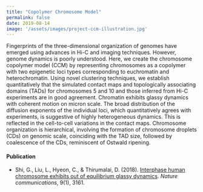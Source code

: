 ```yaml
---
title: "Copolymer Chromosome Model"
permalink: false
date: 2019-08-14
image: '/assets/images/project-ccm-illustration.jpg'
---
```


Fingerprints of the three-dimensional organization of genomes have emerged using advances in Hi-C and imaging techniques. However, genome dynamics is poorly understood. Here, we create the chromosome copolymer model (CCM) by representing chromosomes as a copolymer with two epigenetic loci types corresponding to euchromatin and heterochromatin. Using novel clustering techniques, we establish quantitatively that the simulated contact maps and topologically associating domains (TADs) for chromosomes 5 and 10 and those inferred from Hi-C experiments are in good agreement. Chromatin exhibits glassy dynamics with coherent motion on micron scale. The broad distribution of the diffusion exponents of the individual loci, which quantitatively agrees with experiments, is suggestive of highly heterogeneous dynamics. This is reflected in the cell-to-cell variations in the contact maps. Chromosome organization is hierarchical, involving the formation of chromosome droplets (CDs) on genomic scale, coinciding with the TAD size, followed by coalescence of the CDs, reminiscent of Ostwald ripening.

#### Publication
* Shi, G., Liu, L., Hyeon, C., & Thirumalai, D. (2018). [Interphase human chromosome exhibits out of equilibrium glassy dynamics](https://www.nature.com/articles/s41467-018-05606-6). *Nature communications*, 9(1), 3161.
